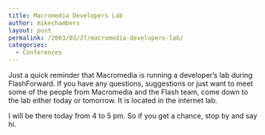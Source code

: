 ```yaml
---
title: Macromedia Developers Lab
author: mikechambers
layout: post
permalink: /2003/03/27/macromedia-developers-lab/
categories:
  - Conferences
---
```



Just a quick reminder that Macromedia is running a developer&#8217;s lab during FlashForward. If you have any questions, suggestions or just want to meet some of the people from Macromedia and the Flash team, come down to the lab either today or tomorrow. It is located in the internet lab.

I will be there today from 4 to 5 pm. So if you get a chance, stop by and say hi.